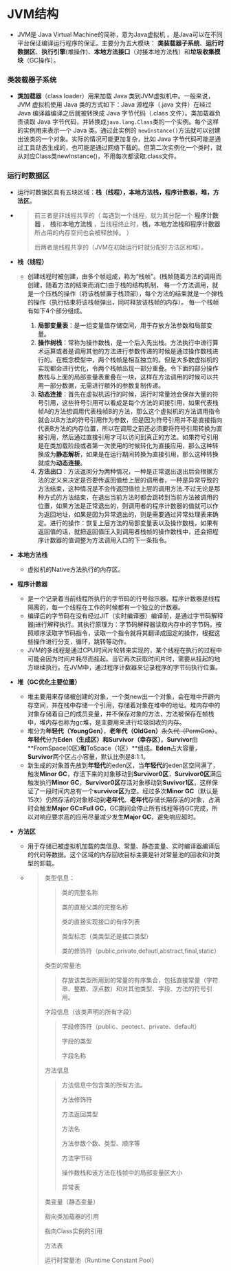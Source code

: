 # JVM结构

* JVM是 Java Virtual Machine的简称，意为Java虚拟机 。是Java可以在不同平台保证编译运行程序的保证。主要分为五大模块： **类装载器子系统**、**运行时数据区**、**执行引擎**(堆操作)、**本地方法接口**（对接本地方法栈）和**垃圾收集模块**（GC操作）。 

### 类装载器子系统

*  **类加载器**（class loader）用来加载 Java 类到JVM虚拟机中。一般来说，JVM 虚拟机使用 Java 类的方式如下：Java 源程序（.java 文件）在经过 Java 编译器编译之后就被转换成 Java 字节代码（.class 文件）。类加载器负责读取 Java 字节代码，并转换成`java.lang.Class`类的一个实例。每个这样的实例用来表示一个 Java 类。通过此实例的 `newInstance()`方法就可以创建出该类的一个对象。实际的情况可能更加复杂，比如 Java 字节代码可能是通过工具动态生成的，也可能是通过网络下载的。但第二次实例化一个类时，就从对应Class类newInstance()，不用每次都读取.class文件。 

### 运行时数据区

* 运行时数据区具有五块区域：**栈（线程），本地方法栈，程序计数器，堆，方法区**。

* > 前三者是非线程共享的（ 每遇到一个线程，就为其分配一个 **程序计数器** ，  **栈**和**本地方法栈** ，当线程终止时，**栈，本地方法栈和程序计数器**所占用的内存空间也会被释放掉。 ）
  >
  > 后两者是线程共享的（JVM在初始运行时就分配好方法区和堆）。

* **栈（线程）**

  * 创建线程时被创建，由多个帧组成，称为“栈帧”。(栈帧随着方法的调用而创建，随着方法的结束而消亡)由于栈的结构机制， 每一个方法调用，就是一个压栈的操作（将该栈帧置于栈顶部），每个方法的结束就是一个弹栈的操作（执行结束将该栈帧弹出，同时释放该栈帧的内存）。 每一个栈帧有如下4个部分组成。

    1. **局部变量表**：是一组变量值存储空间，用于存放方法参数和局部变量。
    2. **操作树栈**：常称为操作数栈，是一个后入先出栈。方法执行中进行算术运算或者是调用其他的方法进行参数传递的时候是通过操作数栈进行的。在概念模型中，两个栈帧是相互独立的。但是大多数虚拟机的实现都会进行优化，令两个栈帧出现一部分重叠。令下面的部分操作数栈与上面的局部变量表重叠在一块，这样在方法调用的时候可以共用一部分数据，无需进行额外的参数复制传递。
    3. **动态连接**：首先在虚拟机运行的时候，运行时常量池会保存大量的符号引用，这些符号引用可以看成是每个方法的间接引用，如果代表栈帧A的方法想调用代表栈帧B的方法，那么这个虚拟机的方法调用指令就会以B方法的符号引用作为参数，但是因为符号引用并不是直接指向代表B方法的内存位置，所以在调用之前还必须要将符号引用转换为直接引用，然后通过直接引用才可以访问到真正的方法。如果符号引用是在类加载阶段或者第一次使用的时候转化为直接应用，那么这种转换成为**静态解析**，如果是在运行期间转换为直接引用，那么这种转换就成为**动态连接**。
    4. **方法出口**：方法返回分为两种情况，一种是正常退出退出后会根据方法的定义来决定是否要传返回值给上层的调用者，一种是异常导致的方法结束，这种情况是不会传返回值给上层的调用方法.不过无论是那种方式的方法结束，在退出当前方法时都会跳转到当前方法被调用的位置，如果方法是正常退出的，则调用者的程序计数器的值就可以作为返回地址，如果是因为异常退出的，则是需要通过异常处理表来确定。进行的操作：恢复上层方法的局部变量表以及操作数栈，如果有返回值的话，就把返回值压入到调用者栈帧的操作数栈中，还会把程序计数器的值调整为方法调用入口的下一条指令。

* **本地方法栈**

  *  虚拟机的Native方法执行的内存区。

* **程序计数器**

  *  是一个记录着当前线程所执行的字节码的行号指示器。程序计数器是线程隔离的，每一个线程在工作的时候都有一个独立的计数器。 
  *  编译后的字节码在没有经过JIT（实时编译器）编译前，是通过字节码解释器j进行解释执行。其执行原理为：字节码解释器读取内存中的字节码，按照顺序读取字节码指令，读取一个指令就将其翻译成固定的操作，根据这些操作进行分支，循环，跳转等动作。 
  *  JVM的多线程是通过CPU时间片轮转来实现的，某个线程在执行的过程中可能会因为时间片耗尽而挂起。当它再次获取时间片时，需要从挂起的地方继续执行。在JVM中，通过程序计数器来记录程序的字节码执行位置。

* **堆（GC优化主要位置）**

  *  堆主要用来存储被创建的对象，一个类new出一个对象，会在堆中开辟内存空间，并在栈中存储一个引用，存储着对象在堆中的地址。堆内存中的对象存储着自己的成员变量，并不保存对象的方法，方法被保存在帧栈中，堆内存也称为gc堆，是主要用来进行垃圾回收的内存。 
  * 堆分为**年轻代（YoungGen）**，**老年代（OldGen）**~~永久代（PermGen）~~。 **年轻代**分为**Eden（生成区）**和**Survivor（幸存区）**。**Survivor**由**FromSpace(0区)**和**ToSpace（1区）**组成。**Eden**占大容量，**Survivor**两个区占小容量，默认比例是8:1:1。 
  *  新生成的对象首先放到**年轻代**的eden区，当**年轻代**的eden区空间满了，触发**Minor GC**，存活下来的对象移动到**Survivor0区**，**Survivor0区**满后触发执行**Minor GC**，**Survivor0区**存活对象移动到**Suvivor1区**，这样保证了一段时间内总有一个**survivor区**为空。经过多次**Minor GC**（默认是15次）仍然存活的对象移动到**老年代**。**老年代**存储长期存活的对象，占满时会触发**Major GC=Full GC**，GC期间会停止所有线程等待GC完成，所以对响应要求高的应用尽量减少发生**Major GC**，避免响应超时。 

* **方法区**

  *  用于存储已被虚拟机加载的类信息、常量、静态变量、实时编译器编译后的代码等数据。这个区域的内存回收目标主要是针对常量池的回收和对类型的卸载。 

    * >类型信息：
      >
      >   > 类的完整名称
      >   >
      >   > 类的直接父类的完整名称
      >   >
      >   > 类的直接实现接口的有序列表
      >   >
      >   > 类型标志（类类型还是接口类型）
      >   >
      >   > 类的修饰符（public,private,defautl,abstract,final,static）
      >
      >类型的常量池
      >
      >   > 存放该类型所用到的常量的有序集合，包括直接常量（字符串、整数、浮点数）和对其他类型、字段、方法的符号引用。
      >
      >字段信息（该类声明的所有字段）
      >
      >   > 字段修饰符（public、peotect、private、default）
      >   >
      >   > 字段的类型
      >   >
      >   > 字段名称
      >
      >方法信息
      >
      >   > 方法信息中包含类的所有方法。
      >   >
      >   > 方法修饰符
      >   >
      >   > 方法返回类型
      >   >
      >   > 方法名
      >   >
      >   > 方法参数个数、类型、顺序等
      >   >
      >   > 方法字节码
      >   >
      >   > 操作数栈和该方法在栈帧中的局部变量区大小
      >   >
      >   > 异常表
      >
      >类变量（静态变量）
      >
      >指向类加载器的引用
      >
      >指向Class实例的引用
      >
      >方法表
      >
      >运行时常量池（Runtime Constant Pool）